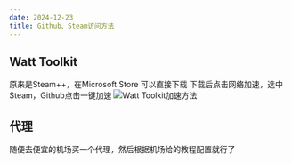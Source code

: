 ```yaml
---
date: 2024-12-23
title: Github、Steam访问方法
---
```


## Watt Toolkit

原来是Steam++，在Microsoft Store 可以直接下载
下载后点击网络加速，选中Steam，Github点击一键加速
![Watt Toolkit加速方法](/imgs/技术相关/科学上网/WattToolkit加速方法.png)

## 代理

随便去便宜的机场买一个代理，然后根据机场给的教程配置就行了
